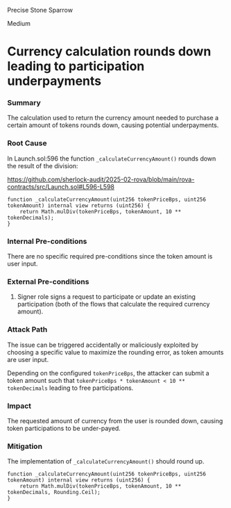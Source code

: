 Precise Stone Sparrow

Medium

# Currency calculation rounds down leading to participation underpayments

### Summary

The calculation used to return the currency amount needed to purchase a certain amount of tokens rounds down, causing potential underpayments. 

### Root Cause

In Launch.sol:596 the function `_calculateCurrencyAmount()` rounds down the result of the division:

https://github.com/sherlock-audit/2025-02-rova/blob/main/rova-contracts/src/Launch.sol#L596-L598

```solidity
function _calculateCurrencyAmount(uint256 tokenPriceBps, uint256 tokenAmount) internal view returns (uint256) {
    return Math.mulDiv(tokenPriceBps, tokenAmount, 10 ** tokenDecimals);
}
```

### Internal Pre-conditions

There are no specific required pre-conditions since the token amount is user input.

### External Pre-conditions

1. Signer role signs a request to participate or update an existing participation (both of the flows that calculate the required currency amount).

### Attack Path

The issue can be triggered accidentally or maliciously exploited by choosing a specific value to maximize the rounding error, as token amounts are user input.

Depending on the configured `tokenPriceBps`, the attacker can submit a token amount such that `tokenPriceBps * tokenAmount < 10 ** tokenDecimals` leading to free participations.

### Impact

The requested amount of currency from the user is rounded down, causing token participations to be under-payed. 

### Mitigation

The implementation of `_calculateCurrencyAmount()` should round up.

```solidity
function _calculateCurrencyAmount(uint256 tokenPriceBps, uint256 tokenAmount) internal view returns (uint256) {
    return Math.mulDiv(tokenPriceBps, tokenAmount, 10 ** tokenDecimals, Rounding.Ceil);
}
```
